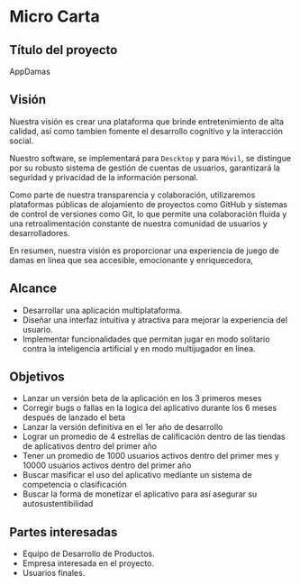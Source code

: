 # Micro Carta

## Título del proyecto
AppDamas

## Visión
Nuestra visión es crear una plataforma que brinde entretenimiento de alta calidad, así como tambien fomente el desarrollo cognitivo y la interacción social.

Nuestro software, se implementará para `Descktop` y para `Móvil`, se distingue por su robusto sistema de gestión de cuentas de usuarios, garantizará la seguridad y privacidad de la información personal.

Como parte de nuestra transparencia y colaboración, utilizaremos plataformas públicas de alojamiento de proyectos como GitHub y sistemas de control de versiones como Git, lo que permite una colaboración fluida y una retroalimentación constante de nuestra comunidad de usuarios y desarrolladores.

En resumen, nuestra visión es proporcionar una experiencia de juego de damas en línea que sea accesible, emocionante y enriquecedora,

## Alcance
- Desarrollar una aplicación multiplataforma.
- Diseñar una interfaz intuitiva y atractiva para mejorar la experiencia del usuario.
- Implementar funcionalidades que permitan jugar en modo solitario contra la inteligencia artificial y en modo multijugador en línea.

## Objetivos
- Lanzar un versión beta de la aplicación en los 3 primeros meses
- Corregir bugs o fallas en la logica del aplicativo durante los 6 meses después de lanzado el beta
- Lanzar la versión definitiva en el 1er año de desarrollo
- Lograr un promedio de 4 estrellas de calificación dentro de las tiendas de aplicativos dentro del primer año
- Tener un promedio de 1000 usuarios activos dentro del primer mes y 10000 usuarios activos dentro del primer año
- Buscar masificar el uso del aplicativo mediante un sistema de competencia o clasificación
- Buscar la forma de monetizar el aplicativo para así asegurar su autosustentibilidad

## Partes interesadas
- Equipo de Desarrollo de Productos.
- Empresa interesada en el proyecto.
- Usuarios finales.
